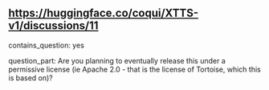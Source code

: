 ## https://huggingface.co/coqui/XTTS-v1/discussions/11

contains_question: yes

question_part: Are you planning to eventually release this under a permissive license (ie Apache 2.0 - that is the license of Tortoise, which this is based on)?